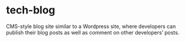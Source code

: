 # tech-blog
CMS-style blog site similar to a Wordpress site, where developers can publish their blog posts as well as comment on other developers’ posts.
